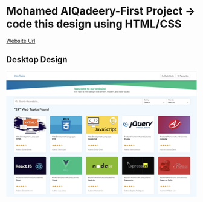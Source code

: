 # Mohamed AlQadeery-First Project -> code this design using HTML/CSS
[Website Url](https://sd-0224.github.io/Mohammad-AlQadiry/mohamed-alqadeery-project1/index.html)
## Desktop Design
![Desktop Design](https://github.com/JSD-0923/mohamed-alqadeery/blob/main/mohamed-alqadeery-project1/assets/project-sample.png)
